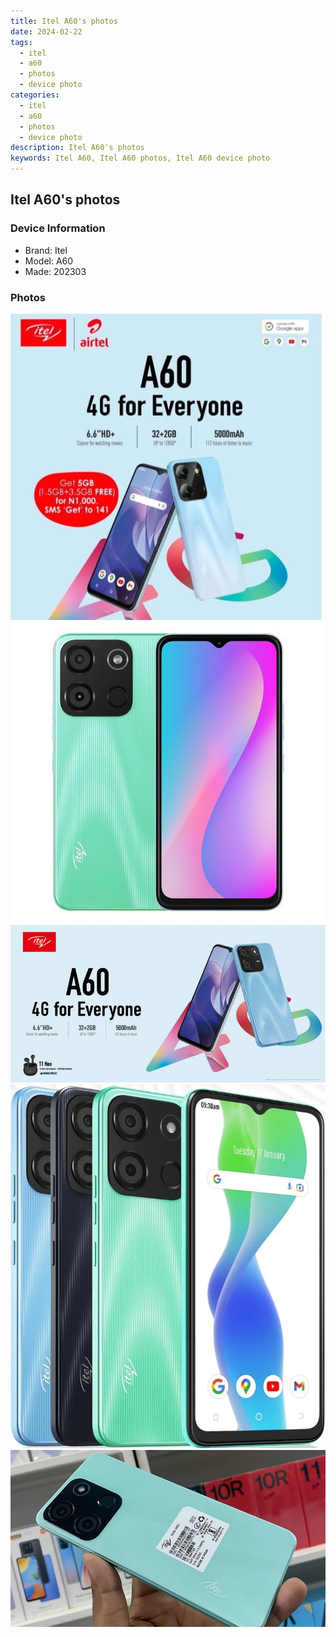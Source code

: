 ```yaml
---
title: Itel A60's photos
date: 2024-02-22
tags: 
  - itel
  - a60
  - photos
  - device photo
categories: 
  - itel
  - a60
  - photos
  - device photo
description: Itel A60's photos
keywords: Itel A60, Itel A60 photos, Itel A60 device photo
---
```


## Itel A60's photos

### Device Information

- Brand: Itel
- Model: A60
- Made: 202303

### Photos

![/images/best-assets/devices/itel/itel-a60/1.jpg](/images/best-assets/devices/itel/itel-a60/1.jpg)
![/images/best-assets/devices/itel/itel-a60/2.jpg](/images/best-assets/devices/itel/itel-a60/2.jpg)
![/images/best-assets/devices/itel/itel-a60/3.jpg](/images/best-assets/devices/itel/itel-a60/3.jpg)
![/images/best-assets/devices/itel/itel-a60/4.jpg](/images/best-assets/devices/itel/itel-a60/4.jpg)
![/images/best-assets/devices/itel/itel-a60/5.jpg](/images/best-assets/devices/itel/itel-a60/5.jpg)
